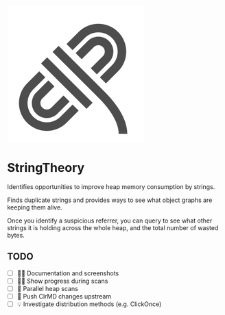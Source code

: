 ![](logo.svg)

# StringTheory

Identifies opportunities to improve heap memory consumption by strings.

Finds duplicate strings and provides ways to see what object graphs are keeping them alive.

Once you identify a suspicious referrer, you can query to see what other strings it is holding across the whole heap, and the total number of wasted bytes.

## TODO

- [ ] 👩‍💼 Documentation and screenshots
- [ ] 👩‍💼 Show progress during scans
- [ ] 🚀 Parallel heap scans
- [ ] 🚧 Push ClrMD changes upstream
- [ ] 💡 Investigate distribution methods (e.g. ClickOnce)
